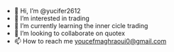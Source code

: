 - 👋 Hi, I’m @yucifer2612
- 👀 I’m interested in trading
- 🌱 I’m currently learning the inner cicle trading
- 💞️ I’m looking to collaborate on quotex
- 📫 How to reach me youcefmaghraoui0@gmail.com

<!---
yucifer2612/yucifer2612 is a ✨ special ✨ repository because its `README.md` (this file) appears on your GitHub profile.
You can click the Preview link to take a look at your changes.
--->
